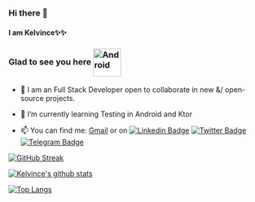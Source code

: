 ### Hi there 👋

#### I am Kelvince✨✨ 

### Glad to see you here <img align="center" alt="Android" width="55" src="https://media.giphy.com/media/Y4bzv6DYbYzy8jDnoW/giphy.gif"/>

- 🔭 I am an Full Stack Developer open to collaborate in new &/ open-source projects. 
- 🌱 I’m currently learning Testing in Android and Ktor

- 📫 You can find me:
[Gmail](mailto:kelvince05@gmail.com) or on [![Linkedin Badge](https://img.shields.io/badge/-LinkedIn-0e76a8?style=flat-square&logo=Linkedin&logoColor=white)](https://linkedin.com/in/Kelvince)
[![Twitter Badge](https://img.shields.io/badge/-Twitter-00acee?style=flat-square&logo=Twitter&logoColor=white)](https://twitter.com/Kelvince_)
[![Telegram Badge](https://img.shields.io/badge/-Telegram-0088cc?style=flat-square&logo=Telegram&logoColor=white)](https://t.me/Kelvince)

[![GitHub Streak](https://github-readme-streak-stats.herokuapp.com/?user=Kelvince01&theme=dark)](https://git.io/streak-stats)


[![Kelvince's github stats](https://github-readme-stats.vercel.app/api?username=Kelvince01&theme=blue-dark)](https://github.com/Kelvince01/github-readme-stats) 

[![Top Langs](https://github-readme-stats.vercel.app/api/top-langs/?username=Kelvince01&theme=blue-dark)](https://github.com/Kelvince01/github-readme-stats)
